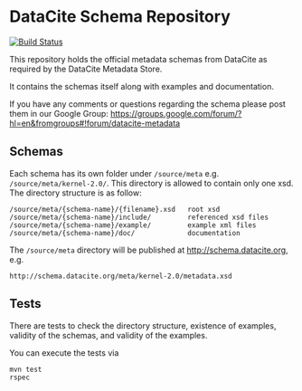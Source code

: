 DataCite Schema Repository
==========================

[![Build Status](https://travis-ci.org/datacite/schema.svg?branch=labs)](https://travis-ci.org/datacite/schema)

This repository holds the official metadata schemas from DataCite as
required by the DataCite Metadata Store.

It contains the schemas itself along with examples and documentation.

If you have any comments or questions regarding the schema please post them in our Google Group:
https://groups.google.com/forum/?hl=en&fromgroups#!forum/datacite-metadata

Schemas
-------

Each schema has its own folder under `/source/meta`
e.g. `/source/meta/kernel-2.0/`. This directory is allowed to contain
only one xsd. The directory structure is as follow:

    /source/meta/{schema-name}/{filename}.xsd   root xsd
    /source/meta/{schema-name}/include/         referenced xsd files
    /source/meta/{schema-name}/example/         example xml files
    /source/meta/{schema-name}/doc/             documentation

The `/source/meta` directory will be published at http://schema.datacite.org, e.g.

    http://schema.datacite.org/meta/kernel-2.0/metadata.xsd

Tests
-----

There are tests to check the directory structure, existence of examples,
validity of the schemas, and validity of the examples.

You can execute the tests via

```shell
mvn test
rspec
```
